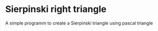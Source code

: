 # Sierpinski right triangle
 A simple programm to create a Sierpinski triangle using pascal triangle
